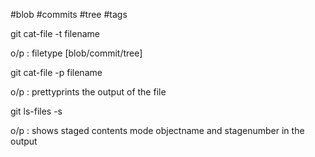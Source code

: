 
#blob
#commits
#tree
#tags


git cat-file -t filename

o/p : filetype [blob/commit/tree]



git cat-file -p filename

o/p : prettyprints the output of the file



git ls-files -s

o/p : shows staged contents mode objectname and stagenumber in the output


